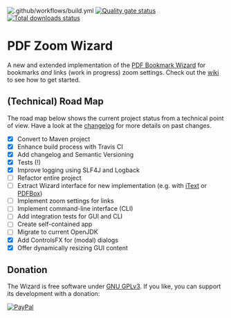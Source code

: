 ![.github/workflows/build.yml](https://github.com/beatngu13/pdf-zoom-wizard/workflows/.github/workflows/build.yml/badge.svg)
[![Quality gate status](https://sonarcloud.io/api/project_badges/measure?project=com.github.beatngu13%3Apdfzoomwizard&metric=alert_status)](https://sonarcloud.io/dashboard?id=com.github.beatngu13%3Apdfzoomwizard)
[![Total downloads status](https://img.shields.io/github/downloads/beatngu13/pdf-zoom-wizard/total.svg?style=flat)](https://github.com/beatngu13/pdf-zoom-wizard/releases)

# PDF Zoom Wizard

A new and extended implementation of the [PDF Bookmark Wizard](https://bitbucket.org/beatngu13/pdfbookmarkwizard/) for bookmarks *and* links (work in progress) zoom settings. Check out the [wiki](https://github.com/beatngu13/pdf-zoom-wizard/wiki/) to see how to get started.

## (Technical) Road Map

The road map below shows the current project status from a technical point of view. Have a look at the [changelog](https://github.com/beatngu13/pdf-zoom-wizard/blob/master/CHANGELOG.md) for more details on past changes.

- [x] Convert to Maven project
- [x] Enhance build process with Travis CI
- [x] Add changelog and Semantic Versioning
- [x] Tests (!)
- [x] Improve logging using SLF4J and Logback
- [ ] Refactor entire project
- [ ] Extract Wizard interface for new implementation (e.g. with [iText](https://itextpdf.com/) or [PDFBox](https://pdfbox.apache.org/))
- [ ] Implement zoom settings for links
- [ ] Implement command-line interface (CLI)
- [ ] Add integration tests for GUI and CLI
- [ ] Create self-contained app
- [ ] Migrate to current OpenJDK
- [x] Add ControlsFX for (modal) dialogs
- [x] Offer dynamically resizing GUI content

## Donation

The Wizard is free software under [GNU GPLv3](https://gnu.org/licenses/gpl-3.0.en.html). If you like, you can support its development with a donation:

[![PayPal](https://paypalobjects.com/en_US/i/btn/btn_donate_LG.gif)](https://paypal.com/cgi-bin/webscr?cmd=_s-xclick&hosted_button_id=SYDFV6342B4T4)
